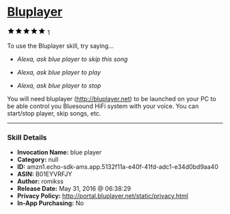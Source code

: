 # [Bluplayer](http://alexa.amazon.com/#skills/amzn1.echo-sdk-ams.app.5132f11a-e40f-41fd-adc1-e34d0bd9aa40)
![5 stars](../../images/ic_star_black_18dp_1x.png)![5 stars](../../images/ic_star_black_18dp_1x.png)![5 stars](../../images/ic_star_black_18dp_1x.png)![5 stars](../../images/ic_star_black_18dp_1x.png)![5 stars](../../images/ic_star_black_18dp_1x.png) 1

To use the Bluplayer skill, try saying...

* *Alexa, ask blue player to skip this song*

* *Alexa, ask blue player to play*

* *Alexa, ask blue player to stop*

You will need bluplayer (http://bluplayer.net) to be launched on your PC to be able control you Bluesound HiFi system with your voice. You can start/stop player, skip songs, etc.

***

### Skill Details

* **Invocation Name:** blue player
* **Category:** null
* **ID:** amzn1.echo-sdk-ams.app.5132f11a-e40f-41fd-adc1-e34d0bd9aa40
* **ASIN:** B01EYVRFJY
* **Author:** romikss
* **Release Date:** May 31, 2016 @ 06:38:29
* **Privacy Policy:** http://portal.bluplayer.net/static/privacy.html
* **In-App Purchasing:** No
